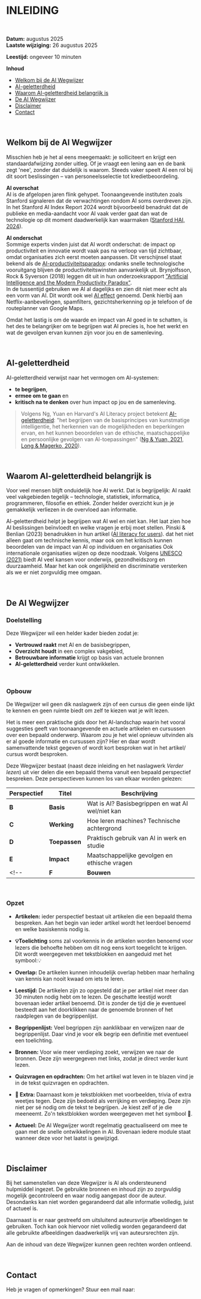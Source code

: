# INLEIDING

<br/>

**Datum:** augustus 2025  
**Laatste wijziging:** 26 augustus 2025

**Leestijd:** ongeveer 10 minuten

**Inhoud**
- [Welkom bij de AI Wegwijzer](#welkom-bij-de-ai-wegwijzer)
- [AI-geletterdheid](#ai-geletterdheid)
- [Waarom AI-geletterdheid belangrijk is](#waarom-ai-geletterdheid-belangrijk-is)
- [De AI Wegwijzer](#de-ai-wegwijzer)
- [Disclaimer](#disclaimer)
- [Contact](#contact)

<br/>

## Welkom bij de AI Wegwijzer

Misschien heb je het al eens meegemaakt: je solliciteert en krijgt een standaardafwijzing zonder uitleg. Of je vraagt een lening aan en de bank zegt 'nee', zonder dat duidelijk is waarom. Steeds vaker speelt AI een rol bij dit soort beslissingen – van personeelsselectie tot kredietbeoordeling.

**AI overschat** 
<br/>
AI is de afgelopen jaren flink gehypet. Toonaangevende instituten zoals Stanford signaleren dat de verwachtingen rondom AI soms overdreven zijn. In het Stanford AI Index Report 2024 wordt bijvoorbeeld benadrukt dat de publieke en media-aandacht voor AI vaak verder gaat dan wat de technologie op dit moment daadwerkelijk kan waarmaken ([Stanford HAI, 2024](https://aiindex.stanford.edu/report/)). 

**AI onderschat**
<br/>
Sommige experts vinden juist dat AI wordt onderschat: de impact op productiviteit en innovatie wordt vaak pas na verloop van tijd zichtbaar, omdat organisaties zich eerst moeten aanpassen. Dit verschijnsel staat bekend als de [AI-productiviteitsparadox](../begrippenlijst.md#ai-productiviteitsparadox): ondanks snelle technologische vooruitgang blijven de productiviteitswinsten aanvankelijk uit. Brynjolfsson, Rock & Syverson (2018) leggen dit uit in hun onderzoeksrapport ["Artificial Intelligence and the Modern Productivity Paradox"](https://ide.mit.edu/sites/default/files/publications/IDE%20Research%20Brief_v0118.pdf).
<br/>
In de tussentijd gebruiken we AI al dagelijks en zien dit niet meer echt als een vorm van AI. Dit wordt ook wel [AI effect](https://en.wikipedia.org/wiki/AI_effect) genoemd.  Denk hierbij aan Netflix-aanbevelingen, spamfilters, gezichtsherkenning op je telefoon of de routeplanner van Google Maps.

Omdat het lastig is om de waarde en impact van AI goed in te schatten, is het des te belangrijker om te begrijpen wat AI precies is, hoe het werkt en wat de gevolgen ervan kunnen zijn voor jou en de samenleving.

<br/>

## AI-geletterdheid

AI-geletterdheid verwijst naar het vermogen om AI-systemen:

- **te begrijpen**, 
- **ermee om te gaan** en
- **kritisch na te denken** over hun impact op jou en de samenleving.

> Volgens Ng, Yuan en Harvard's AI Literacy project betekent [AI-geletterdheid](../begrippenlijst.md#ai-geletterdheid): "het begrijpen van de basisprincipes van kunstmatige intelligentie, het herkennen van de mogelijkheden en beperkingen ervan, en het kunnen beoordelen van de ethische, maatschappelijke en persoonlijke gevolgen van AI-toepassingen" ([Ng & Yuan, 2021](https://aieducation.withgoogle.com/intl/nl_ALL/resources/ai-literacy), [Long & Magerko, 2020](https://dl.acm.org/doi/10.1145/3377155.3377862)).

<br/>

## Waarom AI-geletterdheid belangrijk is

Voor veel mensen blijft onduidelijk hoe AI werkt. Dat is begrijpelijk: AI raakt veel vakgebieden tegelijk – technologie, statistiek, informatica, programmeren, filosofie en ethiek. Zonder helder overzicht kun je je gemakkelijk verliezen in de overvloed aan informatie.

AI-geletterdheid helpt je begrijpen wat AI wel en niet kan. Het laat zien hoe AI beslissingen beïnvloedt en welke vragen je erbij moet stellen.
Pinski & Benlian (2023) benadrukken in hun artikel ([AI literacy for users](https://www.sciencedirect.com/science/article/pii/S2949882124000227)).
dat het niet alleen gaat om technische kennis, maar ook om het kritisch kunnen beoordelen van de impact van AI op individuen en organisaties 
Ook internationale organisaties wijzen op deze noodzaak. Volgens [UNESCO (2021)](https://unesdoc.unesco.org/ark:/48223/pf0000380455) biedt AI veel kansen voor onderwijs, gezondheidszorg en duurzaamheid. Maar het kan ook ongelijkheid en discriminatie versterken als we er niet zorgvuldig mee omgaan.

<br/>

## De AI Wegwijzer

### Doelstelling

Deze Wegwijzer wil een helder kader bieden zodat je:

- **Vertrouwd raakt** met AI en de basisbegrippen,
- **Overzicht houdt** in een complex vakgebied,  
- **Betrouwbare informatie** krijgt op basis van actuele bronnen
- **AI-geletterdheid** verder kunt ontwikkelen.

<br/>

### Opbouw

De Wegwijzer wil geen dik naslagwerk zijn of een cursus die geen einde lijkt te kennen en geen ruimte biedt om zelf te kiezen wat je wilt lezen. 

Het is meer een praktische gids door het AI-landschap waarin het vooral suggesties geeft van toonaangevende en actuele artikelen en cursussen over een bepaald onderwerp. Waarom zou je het wiel opnieuw uitvinden als er al goede informatie en cursussen zijn? Hier en daar wordt samenvattende tekst gegeven of wordt kort besproken wat in het artikel/ cursus wordt besproken.

Deze Wegwijzer bestaat (naast deze inleiding en het naslagwerk *Verder lezen*) uit vier <!--vijf--> delen die een bepaald thema vanuit een bepaald perspectief bespreken. Deze perspectieven kunnen los van elkaar worden gelezen:

| Perspectief| Titel | Beschrijving |
|------------|-------|--------------|
| **B** | **Basis** | Wat is AI? Basisbegrippen en wat AI wel/niet kan |
| **C** | **Werking** | Hoe leren machines? Technische achtergrond |
| **D** | **Toepassen** | Praktisch gebruik van AI in werk en studie |
| **E** | **Impact** | Maatschappelijke gevolgen en ethische vragen |
 <!--| **F** | **Bouwen** |nader te bepalen --> |


<br/>

### Opzet

- **Artikelen:** ieder perspectief bestaat uit artikelen die een bepaald thema bespreken. Aan het begin van ieder artikel wordt het leerdoel benoemd en welke basiskennis nodig is. 

- **💡Toelichting** soms zal voorkennis in de artikelen worden benoemd voor lezers die behoefte hebben om dit nog eens kort toegelicht te krijgen. Dit wordt weergegeven met tekstblokken en aangeduid met het symbool:💡

- **Overlap:** De artikelen kunnen inhoudelijk overlap hebben maar herhaling van kennis kan nooit kwaad om iets te leren.   

- **Leestijd:** De artikelen zijn zo opgesteld dat je per artikel niet meer dan 30 minuten nodig hebt om te lezen. De geschatte leestijd wordt bovenaan ieder artikel benoemd. Dit is zonder de tijd die je eventueel besteedt aan het doorklikken naar de genoemde bronnen of het raadplegen van de begrippenlijst.

- **Begrippenlijst:** Veel begrippen zijn aanklikbaar en verwijzen naar de begrippenlijst. Daar vind je voor elk begrip een definitie met eventueel een toelichting.

- **Bronnen:** Voor wie meer verdieping zoekt, verwijzen we naar de bronnen. Deze zijn weergegeven met links, zodat je direct verder kunt lezen.

- **Quizvragen en opdrachten:** Om het artikel wat leven in te blazen vind je in de tekst quizvragen en opdrachten. 

- **📌 Extra:** Daarnaast kom je tekstblokken met voorbeelden, trivia of extra weetjes tegen. Deze zijn bedoeld als verrijking en verdieping. Deze zijn niet per sé nodig om de tekst te begrijpen. Je kiest zelf of je die meeneemt. Zo'n tekstblokken worden weergegeven met het symbool 📌. 

- **Actueel:** De AI Wegwijzer wordt regelmatig geactualiseerd om mee te gaan met de snelle ontwikkelingen in AI. Bovenaan iedere module staat wanneer deze voor het laatst is gewijzigd.

<br/>

## Disclaimer

Bij het samenstellen van deze Wegwijzer is AI als ondersteunend hulpmiddel ingezet. De gebruikte bronnen en inhoud zijn zo zorgvuldig mogelijk gecontroleerd en waar nodig aangepast door de auteur. Desondanks kan niet worden gegarandeerd dat alle informatie volledig, juist of actueel is. 

Daarnaast is er naar gestreefd om uitsluitend auteursvrije afbeeldingen te gebruiken. Toch kan ook hiervoor niet volledig worden gegarandeerd dat alle gebruikte afbeeldingen daadwerkelijk vrij van auteursrechten zijn.

Aan de inhoud van deze Wegwijzer kunnen geen rechten worden ontleend.

<br/>

## Contact

Heb je vragen of opmerkingen? Stuur een mail naar: <!--nader te bepalen -->
